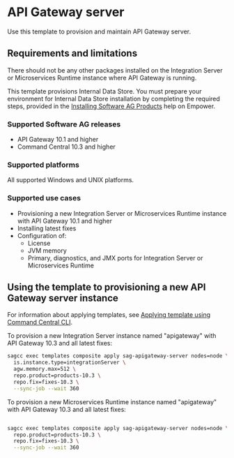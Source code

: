 <!-- Copyright 2013 - 2018 Software AG, Darmstadt, Germany and/or its licensors

   SPDX-License-Identifier: Apache-2.0

    Licensed under the Apache License, Version 2.0 (the "License");

    you may not use this file except in compliance with the License.

    You may obtain a copy of the License at

        http://www.apache.org/licenses/LICENSE-2.0

    Unless required by applicable law or agreed to in writing, software

    distributed under the License is distributed on an "AS IS" BASIS,

     WITHOUT WARRANTIES OR CONDITIONS OF ANY KIND, either express or implied.

     See the License for the specific language governing permissions and

     limitations under the License.                                                  

-->


# API Gateway server

Use this template to provision and maintain API Gateway server.

## Requirements and limitations

There should not be any other packages installed on the Integration Server or Microservices Runtime instance where API Gateway is running.
 
This template provisions Internal Data Store. You must prepare your environment for Internal Data Store installation by completing the required steps, provided in the [Installing Software AG Products](https://documentation.softwareag.com/webmethods/wmsuites/wmsuite10-3/SysReqs_Installation_and_Upgrade/compendium/index.html#page/install-upgrade-webhelp%2Fto-prepare_machines_10.html%23wwconnect_header) 
help on Empower. 

### Supported Software AG releases

* API Gateway 10.1 and higher
* Command Central 10.3 and higher

### Supported platforms

All supported Windows and UNIX platforms.

### Supported use cases

* Provisioning a new Integration Server or Microservices Runtime instance with API Gateway 10.1 and higher
* Installing latest fixes
* Configuration of:
  * License
  * JVM memory
  * Primary, diagnostics, and JMX ports for Integration Server or Microservices Runtime

## Using the template to provisioning a new API Gateway server instance

For information about applying templates, see [Applying template using Command Central CLI](https://github.com/SoftwareAG/sagdevops-templates/wiki/Using-default-templates#applying-template-using-command-central-cli).

To provision a new Integration Server instance named "apigateway" with API Gateway 10.3 and all latest fixes:

```bash
sagcc exec templates composite apply sag-apigateway-server nodes=node \
  is.instance.type=integrationServer \
  agw.memory.max=512 \
  repo.product=products-10.3 \
  repo.fix=fixes-10.3 \
  --sync-job --wait 360
```

To provision a new Microservices Runtime instance named "apigateway" with API Gateway 10.3 and all latest fixes:

```bash

sagcc exec templates composite apply sag-apigateway-server nodes=node \
  repo.product=products-10.3 \
  repo.fix=fixes-10.3 \
  --sync-job --wait 360
```
